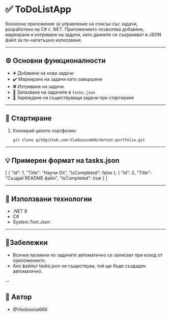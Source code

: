 # ✅ ToDoListApp

Конзолно приложение за управление на списък със задачи, разработено на C# с .NET. Приложението позволява добавяне, маркиране и изтриване на задачи, като данните се съхраняват в JSON файл за по-нататъшно използване.

---

## ⚙️ Основни функционалности

- ➕ Добавяне на нови задачи
- ✔️  Маркиране на задачи като завършени
- ❌ Изтриване на задачи
- 💾 Запазване на задачите в `tasks.json`
- 📂 Зареждане на съществуващи задачи при стартиране

---

## 🚀 Стартиране

1. Клонирай цялото портфолио:
   ```bash
   git clone git@github.com:Vladososa666/dotnet-portfolio.git
---

## 💡 Примерен формат на tasks.json

[
  {
    "Id": 1,
    "Title": "Научи Git",
    "IsCompleted": false
  },
  {
    "Id": 2,
    "Title": "Създай README файл",
    "IsCompleted": true
  }
]

---

## 🧰 Използвани технологии
- .NET 8
- C#
- System.Text.Json

---

## 📌Забележки

- Всички промени по задачите автоматично се записват при изход от приложението.
- Ако файлът tasks.json не съществува, той ще бъде създаден автоматично.

--

## 👤 Автор

- @Vladososa666

